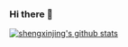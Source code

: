 ### Hi there 👋

[![shengxinjing's github stats](https://github-readme-stats.vercel.app/api?username=shengxinjing)](https://github.com/anuraghazra/github-readme-stats)

<!--
**dashixiong91/dashixiong91** is a ✨ _special_ ✨ repository because its `README.md` (this file) appears on your GitHub profile.

Here are some ideas to get you started:

- 🔭 I’m currently working on ...
- 🌱 I’m currently learning ...
- 👯 I’m looking to collaborate on ...
- 🤔 I’m looking for help with ...
- 💬 Ask me about ...
- 📫 How to reach me: ...
- 😄 Pronouns: ...
- ⚡ Fun fact: ...
-->
